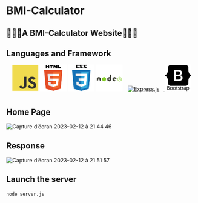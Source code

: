 # BMI-Calculator
## 🏋🏿‍♂️A BMI-Calculator Website🏋🏿‍♂️
## Languages and Framework
<p align="center">
<a href="https://developer.mozilla.org/en-US/docs/Web/JavaScript" target="_blank" rel="noreferrer"> 
<img src="https://raw.githubusercontent.com/devicons/devicon/master/icons/javascript/javascript-original.svg" alt="javascript" width="70" height="70"/></a>
<a href="https://www.w3.org/html/" target="_blank" rel="noreferrer"> 
<img src="https://raw.githubusercontent.com/devicons/devicon/master/icons/html5/html5-original-wordmark.svg" alt="html5" width="70" height="70"/></a> 
<a href="https://www.w3schools.com/css/" target="_blank" rel="noreferrer"> 
<img src="https://raw.githubusercontent.com/devicons/devicon/master/icons/css3/css3-original-wordmark.svg" alt="css3" width="70" height="70"/></a>
<a href="https://nodejs.org" target="_blank" rel="noreferrer">
<img src="https://raw.githubusercontent.com/devicons/devicon/master/icons/nodejs/nodejs-original-wordmark.svg" alt="nodejs" width="70" height="70"/></a>
<a href="https://expressjs.com/" target="_blank"><img style="margin: 10px" src="https://user-images.githubusercontent.com/86270481/217801309-f1bc1b9e-fff5-44f6-85a7-266e85eb68e4.png" alt="Express.js" height="70" /> </a>
<a href="https://getbootstrap.com" target="_blank" rel="noreferrer">
<img src="https://raw.githubusercontent.com/devicons/devicon/master/icons/bootstrap/bootstrap-plain-wordmark.svg" alt="bootstrap" width="70" height="70"/></a>
</p>

 ## Home Page
 <img width="1432" alt="Capture d’écran 2023-02-12 à 21 44 46" src="https://user-images.githubusercontent.com/86270481/218336096-5c0d2565-764a-46d3-aadd-124807754c7e.png">
 
## Response
<img width="1426" alt="Capture d’écran 2023-02-12 à 21 51 57" src="https://user-images.githubusercontent.com/86270481/218336430-cbc359a6-ce8d-4a07-b672-29f4c862e93b.png">


## Launch the server
```
node server.js
```
